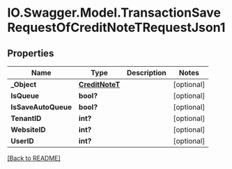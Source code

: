 # IO.Swagger.Model.TransactionSaveRequestOfCreditNoteTRequestJson1
## Properties

Name | Type | Description | Notes
------------ | ------------- | ------------- | -------------
**_Object** | [**CreditNoteT**](CreditNoteT.md) |  | [optional] 
**IsQueue** | **bool?** |  | [optional] 
**IsSaveAutoQueue** | **bool?** |  | [optional] 
**TenantID** | **int?** |  | [optional] 
**WebsiteID** | **int?** |  | [optional] 
**UserID** | **int?** |  | [optional] 

 [[Back to README]](../README.md)

